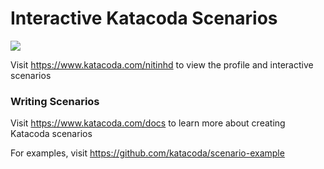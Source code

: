 # Interactive Katacoda Scenarios

[![](http://shields.katacoda.com/katacoda/nitinhd/count.svg)](https://www.katacoda.com/nitinhd "Get your profile on Katacoda.com")

Visit https://www.katacoda.com/nitinhd to view the profile and interactive scenarios

### Writing Scenarios
Visit https://www.katacoda.com/docs to learn more about creating Katacoda scenarios

For examples, visit https://github.com/katacoda/scenario-example
